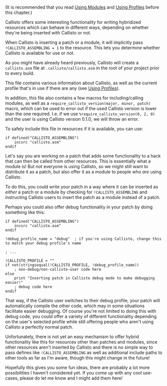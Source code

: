 (It is recommended that you read [Using Modules](Using-Modules) and [Using Profiles](Using-Profiles) before this chapter.)

Callisto offers some interesting functionality for writing hybridized resources which can behave in different ways, depending on whether they're being inserted with Callisto or not.

When Callisto is inserting a patch or a module, it will implicitly pass `!CALLISTO_ASSEMBLING = 1` to the resource. This lets you determine whether Callisto is available for use or not.

As you might have already heard previously, Callisto will create a `callisto.asm` file at `.callisto/callisto.asm` in the root of your project prior to every build. 

This file contains various information about Callisto, as well as the current profile that's in use if there are any (see [Using Profiles](Using-Profiles)).

In addition, this file also contains a few macros for including/calling modules, as well as a `require_callisto_version(major, minor, patch)` macro, which can be used to error out if the used Callisto version is lower than the one required. I.e. if we use `%require_callisto_version(0, 2, 0)` and the user is using Callisto version 0.1.0, we will throw an error.

To safely include this file in resources if it is available, you can use:

```
if defined("CALLISTO_ASSEMBLING")
    incsrc "callisto.asm"
endif
```

Let's say you are working on a patch that adds some functionality to a hack that can then be called from other resources. This is essentially what a module is! But not everyone is using Callisto, so we might still want to distribute it as a patch, but also offer it as a module to people who *are* using Callisto.

To do this, you could write your patch in a way where it can be inserted as *either* a patch or a module by checking for `!CALLISTO_ASSEMBLING` and instructing Callisto users to insert the patch as a module instead of a patch.

Perhaps you could also offer debug functionality in your patch by doing something like this:

```
if defined("CALLISTO_ASSEMBLING")
    incsrc "callisto.asm"
endif

!debug_profile_name = "debug"  ; if you're using Callisto, change this to match your debug profile's name

; ...

!CALLISTO_PROFILE = ""
if not(stringsequal(!CALLISTO_PROFILE, !debug_profile_name))
    ; non-debug/non-callisto-user code here
else
    print "Inserting patch in Callisto debug mode to make debugging easier!"
    ; debug code here
endif
```

That way, if the Callisto user switches to their debug profile, your patch will automatically compile the other code, which may in some situations facilitate easier debugging. Of course you're not limited to doing this with debug code, you could offer a variety of different functionality depending on the user's selected profile while still offering people who aren't using Callisto a perfectly normal patch.

Unfortunately, there is not yet an easy mechanism to offer hybrid functionality like this for resources other than patches and modules, since other resources aren't inserted by Callisto and there is no simple way to pass defines like `!CALLISTO_ASSEMBLING` as well as additional include paths to other tools as far as I'm aware, though this might change in the future!

Hopefully this gives you some fun ideas, there are probably a lot more possibilities I haven't considered yet. If you come up with any cool use-cases, please do let me know and I might add them here!